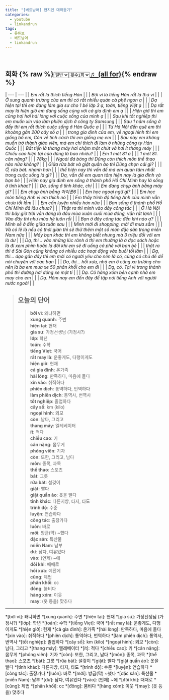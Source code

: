 ```yaml
---
title: "[베트남어] 현지인 대화듣기"
categories:
  - youtube
  - linkandrun
tags:
  - 유튜브
  - 베트남어
  - linkandrun
---
```


<br>

## 회화 {% raw %}<select id="playbackspeed">  <option value="1.0">일반</option>  <option value="0.75">0.75</option>  <option value="0.5">0.5</option></select><select id="ringsToPlay">  <option value="1">횟수1회</option>  <option value="2">횟수2회</option>  <option value="3">횟수3회</option>  <option value="4">횟수4회</option>  <option value="5">횟수5회</option></select><a href="#" id="allListen" class="btn btn--success">♬ (all for)</a>{% endraw %}

| --- | --- |
| *Em rất là thích tiếng Hàn* | <a id="play-pause-button" data-url="/assets/media/youtube/linkandrun/2020-11-12-yutube-linkandrun_hien_truong_noi_chuyen_nghe_01.aac" class="fa fa-play"></a> |
| *Bởi vì là tiếng Hàn rất là thú vị* |  |
| *Ở xung quanh trường của em thì có rất nhiều quán cà phê ngon ạ* | <a id="play-pause-button" data-url="/assets/media/youtube/linkandrun/2020-11-12-yutube-linkandrun_hien_truong_noi_chuyen_nghe_02.aac" class="fa fa-play"></a> |
| *Dạ hiện tại thì em đang làm gia sư cho 1 bé lớp 3 ạ, toán, tiếng Việt ạ* | <a id="play-pause-button" data-url="/assets/media/youtube/linkandrun/2020-11-12-yutube-linkandrun_hien_truong_noi_chuyen_nghe_03.aac" class="fa fa-play"></a> |
| *Dạ rất may là hiện giờ em đang sống cùng với cả gia đình em ạ* | <a id="play-pause-button" data-url="/assets/media/youtube/linkandrun/2020-11-12-yutube-linkandrun_hien_truong_noi_chuyen_nghe_04.aac" class="fa fa-play"></a> |
| *Hiện giờ thì em cũng hơi hơi hài lòng với cuộc sống của mình ạ* | <a id="play-pause-button" data-url="/assets/media/youtube/linkandrun/2020-11-12-yutube-linkandrun_hien_truong_noi_chuyen_nghe_05.aac" class="fa fa-play"></a> |
| *Sau khi tốt nghiệp thì em muốn xin vào làm phiên dịch ở công ty Samsung* | <a id="play-pause-button" data-url="/assets/media/youtube/linkandrun/2020-11-12-yutube-linkandrun_hien_truong_noi_chuyen_nghe_06.aac" class="fa fa-play"></a> |
| *Sau 1 năm sống ở đấy thì em rất thích cuộc sống ở Hàn Quốc ạ* | <a id="play-pause-button" data-url="/assets/media/youtube/linkandrun/2020-11-12-yutube-linkandrun_hien_truong_noi_chuyen_nghe_07.aac" class="fa fa-play"></a> |
| *Từ Hà Nội đến quê em thì khoảng gần 200 cây số ạ* | <a id="play-pause-button" data-url="/assets/media/youtube/linkandrun/2020-11-12-yutube-linkandrun_hien_truong_noi_chuyen_nghe_08.aac" class="fa fa-play"></a> |
| *trong gia đình của em, về ngoại hình thì em giống bố em, Còn về tính cách thì em giống mẹ em* | <a id="play-pause-button" data-url="/assets/media/youtube/linkandrun/2020-11-12-yutube-linkandrun_hien_truong_noi_chuyen_nghe_09.aac" class="fa fa-play"></a> |
| *Sau này em không muốn trở thành giáo viên, mà em chỉ thích đi làm ở những công ty Hàn Quốc* | <a id="play-pause-button" data-url="/assets/media/youtube/linkandrun/2020-11-12-yutube-linkandrun_hien_truong_noi_chuyen_nghe_10.aac" class="fa fa-play"></a> |
| *Bất tiện là thang máy hơi chậm một chút và hơi ít thang máy* | <a id="play-pause-button" data-url="/assets/media/youtube/linkandrun/2020-11-12-yutube-linkandrun_hien_truong_noi_chuyen_nghe_11.aac" class="fa fa-play"></a> |
| *Chiều cao hiện tại của dũng là bao nhiêu?* | <a id="play-pause-button" data-url="/assets/media/youtube/linkandrun/2020-11-12-yutube-linkandrun_hien_truong_noi_chuyen_nghe_12.aac" class="fa fa-play"></a> |
| *Em 1 mét 81 ạ* |  |
| *1 mét 81. cân nặng?* |  |
| *78kg* |  |
| *Ngoài đá bóng thì Dũng còn thích môn thể thao nào nữa không?* | <a id="play-pause-button" data-url="/assets/media/youtube/linkandrun/2020-11-12-yutube-linkandrun_hien_truong_noi_chuyen_nghe_13.aac" class="fa fa-play"></a> |
| *Giữa rửa bát và giặt quần ào thì Dũng chọn cái gì?* | <a id="play-pause-button" data-url="/assets/media/youtube/linkandrun/2020-11-12-yutube-linkandrun_hien_truong_noi_chuyen_nghe_14.aac" class="fa fa-play"></a> |
| *Ờ, rửa bát. nhanh hơn* |  |
| *thế hiện nay thì vấn đề mà em quan tâm nhất trong cuộc sống là gì?* | <a id="play-pause-button" data-url="/assets/media/youtube/linkandrun/2020-11-12-yutube-linkandrun_hien_truong_noi_chuyen_nghe_15.aac" class="fa fa-play"></a> |
| *Dạ, vấn đề em quan tâm hiện nay là gia đình và bạn bè* |  |
| *Hiên nay gia đình em sống ở thành phố Hồ Chí Mình hay lá sống ở tỉnh khác?* | <a id="play-pause-button" data-url="/assets/media/youtube/linkandrun/2020-11-12-yutube-linkandrun_hien_truong_noi_chuyen_nghe_16.aac" class="fa fa-play"></a> |
| *Dạ, sống ở tỉnh khác, chị* |  |
| *Em đang chụp ảnh bằng máy gì?* | <a id="play-pause-button" data-url="/assets/media/youtube/linkandrun/2020-11-12-yutube-linkandrun_hien_truong_noi_chuyen_nghe_17.aac" class="fa fa-play"></a> |
| *Em chụp ảnh bằng 아이폰6* |  |
| *Em học ngoại ngữ gì?* | <a id="play-pause-button" data-url="/assets/media/youtube/linkandrun/2020-11-12-yutube-linkandrun_hien_truong_noi_chuyen_nghe_18.aac" class="fa fa-play"></a> |
| *Em học môn tiếng Anh vì em thích nó* |  |
| *Em thấy trình độ tiếng Anh của mình vẫn chưa tốt lắm* | <a id="play-pause-button" data-url="/assets/media/youtube/linkandrun/2020-11-12-yutube-linkandrun_hien_truong_noi_chuyen_nghe_19.aac" class="fa fa-play"></a> |
| *Em cần luyện nhiều hơn nữa* |  |
| *Bạn sống ở thành phố Hồ Chí Minh đã lâu chưa?* | <a id="play-pause-button" data-url="/assets/media/youtube/linkandrun/2020-11-12-yutube-linkandrun_hien_truong_noi_chuyen_nghe_20.aac" class="fa fa-play"></a> |
| *Thật ra thì mình vào đây công tác* |  |
| *Ở Hà Nội thì bây giờ trời vẫn đang là đầu mùa xuân cuối mùa đông, vẫn rất lạnh* | <a id="play-pause-button" data-url="/assets/media/youtube/linkandrun/2020-11-12-yutube-linkandrun_hien_truong_noi_chuyen_nghe_21.aac" class="fa fa-play"></a> |
| *Vào đây thì như mùa hè luôn rồi* |  |
| *Bạn ở đây công tác đến khi nào ạ?* | <a id="play-pause-button" data-url="/assets/media/youtube/linkandrun/2020-11-12-yutube-linkandrun_hien_truong_noi_chuyen_nghe_22.aac" class="fa fa-play"></a> |
| *Mình sẽ ở đến giữa tuần sau* |  |
| *Mình mới đi shopping, mới đi mưa sắm* | <a id="play-pause-button" data-url="/assets/media/youtube/linkandrun/2020-11-12-yutube-linkandrun_hien_truong_noi_chuyen_nghe_23.aac" class="fa fa-play"></a> |
| *Và có lẽ là nếu có thời gian thì sẽ thử thêm một số món đặc sản trong miền Nam nữa* |  |
| *Mấy bạn khác thì em không biết nhưng mà 3 triệu đối với em là dư* | <a id="play-pause-button" data-url="/assets/media/youtube/linkandrun/2020-11-12-yutube-linkandrun_hien_truong_noi_chuyen_nghe_24.aac" class="fa fa-play"></a> |
| *Dạ, thì... vào những lúc rảnh á thì em thường là á đọc sách hoặc là đi xem phim hoặc là đôi khi em sẽ đi uống cà phê với bạn bè* | <a id="play-pause-button" data-url="/assets/media/youtube/linkandrun/2020-11-12-yutube-linkandrun_hien_truong_noi_chuyen_nghe_25.aac" class="fa fa-play"></a> |
| *thật ra thì ở Sài Gòn cũng không có nhiều các hoạt động vào buổi tối lắm* | <a id="play-pause-button" data-url="/assets/media/youtube/linkandrun/2020-11-12-yutube-linkandrun_hien_truong_noi_chuyen_nghe_26.aac" class="fa fa-play"></a> |
| *Dạ, thì... dạo gần đây thì em mới có người yêu cho nên là có, cũng có chủ đề để nói chuyện với các bạn* | <a id="play-pause-button" data-url="/assets/media/youtube/linkandrun/2020-11-12-yutube-linkandrun_hien_truong_noi_chuyen_nghe_27.aac" class="fa fa-play"></a> |
| *Dạ, thì... hồi xưa, nhà em ở cũng xa trường cho nên là ba em mưa xe 50 phân khối cho em đi* | <a id="play-pause-button" data-url="/assets/media/youtube/linkandrun/2020-11-12-yutube-linkandrun_hien_truong_noi_chuyen_nghe_28.aac" class="fa fa-play"></a> |
| *Dạ, có. Tại vì trong thành phố thì đường hơi đông xe một tí* | <a id="play-pause-button" data-url="/assets/media/youtube/linkandrun/2020-11-12-yutube-linkandrun_hien_truong_noi_chuyen_nghe_29.aac" class="fa fa-play"></a> |
| *Dạ. Cô hàng xóm bên cạnh nhà em may cho em* | <a id="play-pause-button" data-url="/assets/media/youtube/linkandrun/2020-11-12-yutube-linkandrun_hien_truong_noi_chuyen_nghe_30.aac" class="fa fa-play"></a> |
| *Dạ. Hôm nay em đến đây để tập nói tiếng Anh với người nước ngoài* | <a id="play-pause-button" data-url="/assets/media/youtube/linkandrun/2020-11-12-yutube-linkandrun_hien_truong_noi_chuyen_nghe_31.aac" class="fa fa-play"></a> |


> ## **오늘의 단어**
>> **bởi vì**: 왜냐하면  
>> **xung quanh**: 주변  
>> **hiện tại**: 현재  
>> **gia sư**: 가정선생님 (가정사?)  
>> **lớp**: 학년  
>> **toán**: 수학  
>> **tiếng Viẹt**: 국어  
>> **rất may là**: 운좋게도, 다행이게도  
>> **hiện giờ**: 현재  
>> **cả gia đình**: 온가족  
>> **hài lòng**: 만족하다, 마음에 들다  
>> **xin vào**: 취직하다  
>> **phiên dịch**: 통역하다, 번역하다  
>> **làm phiên dịch**: 통역사, 번역사  
>> **tốt nghiệp**: 졸업하다  
>> **cây số**: km (kilo)  
>> **ngoại hình**: 외모  
>> **còn**: 남다, 그리고  
>> **thang máy**: 엘레베이터  
>> **ít**: 적다  
>> **chiều cao**: 키  
>> **cân nặng**: 몸무게  
>> **phóng viên**: 기자  
>> **còn**: 또한, 그리고, 남다  
>> **môn**: 종목, 과목  
>> **thể thao**: 스포츠  
>> **bát**: 그릇  
>> **rửa bát**: 설겆이  
>> **giặt**: 빨다  
>> **giặt quần ào**: 옷을 빨다  
>> **tỉnh khác**: 다른지방, 타지, 타도  
>> **trình độ**: 수준  
>> **luyện**: 연습하다  
>> **công tác**: 출장가다  
>> **luôn**: 바로  
>> **mới**: 방금(막) ~했다  
>> **đặc sản**: 특산물  
>> **miền Nam**: 남부  
>> **dư**: 남다, 여유있다  
>> **vào**: (언제) ~에  
>> **đôi khi**: 때때로  
>> **hồi xưa**: 예전에  
>> **cũng**: 제법  
>> **phân khối**: cc  
>> **đông**: 붐비다  
>> **hàng xóm**: 이웃  
>> **may**: (옷 등을) 맞추다  
---

*[bởi vì]: 왜냐하면
*[xung quanh]: 주변
*[hiện tại]: 현재
*[gia sư]: 가정선생님 (가정사?)
*[lớp]: 학년
*[toán]: 수학
*[tiếng Viẹt]: 국어
*[rất may là]: 운좋게도, 다행이게도
*[hiện giờ]: 현재
*[cả gia đình]: 온가족
*[hài lòng]: 만족하다, 마음에 들다
*[xin vào]: 취직하다
*[phiên dịch]: 통역하다, 번역하다
*[làm phiên dịch]: 통역사, 번역사
*[tốt nghiệp]: 졸업하다
*[cây số]: km (kilo)
*[ngoại hình]: 외모
*[còn]: 남다, 그리고
*[thang máy]: 엘레베이터
*[ít]: 적다
*[chiều cao]: 키
*[cân nặng]: 몸무게
*[phóng viên]: 기자
*[còn]: 또한, 그리고, 남다
*[môn]: 종목, 과목
*[thể thao]: 스포츠
*[bát]: 그릇
*[rửa bát]: 설겆이
*[giặt]: 빨다
*[giặt quần ào]: 옷을 빨다
*[tỉnh khác]: 다른지방, 타지, 타도
*[trình độ]: 수준
*[luyện]: 연습하다
*[công tác]: 출장가다
*[luôn]: 바로
*[mới]: 방금(막) ~했다
*[đặc sản]: 특산물
*[miền Nam]: 남부
*[dư]: 남다, 여유있다
*[vào]: (언제) ~에
*[đôi khi]: 때때로
*[cũng]: 제법
*[phân khối]: cc
*[đông]: 붐비다
*[hàng xóm]: 이웃
*[may]: (옷 등을) 맞추다
